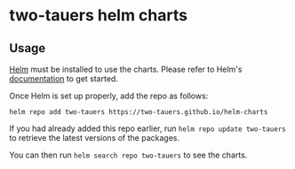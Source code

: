 # two-tauers helm charts

## Usage

[Helm](https://helm.sh) must be installed to use the charts.
Please refer to Helm's [documentation](https://helm.sh/docs/) to get started.

Once Helm is set up properly, add the repo as follows:

```console
helm repo add two-tauers https://two-tauers.github.io/helm-charts
```

If you had already added this repo earlier, run `helm repo update two-tauers` to retrieve the latest versions of the packages.

You can then run `helm search repo two-tauers` to see the charts.
